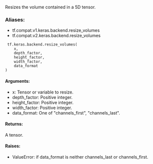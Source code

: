 Resizes the volume contained in a 5D tensor.
### Aliases:
- tf.compat.v1.keras.backend.resize_volumes
- tf.compat.v2.keras.backend.resize_volumes

```
 tf.keras.backend.resize_volumes(
    x,
    depth_factor,
    height_factor,
    width_factor,
    data_format
)
```
#### Arguments:
- x: Tensor or variable to resize.
- depth_factor: Positive integer.
- height_factor: Positive integer.
- width_factor: Positive integer.
- data_format: One of "channels_first", "channels_last".
#### Returns:
A tensor.
#### Raises:
- ValueError: if data_format is neither channels_last or channels_first.
